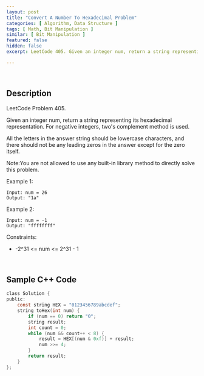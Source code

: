 ```yaml
---
layout: post
title: "Convert A Number To Hexadecimal Problem"
categories: [ Algorithm, Data Structure ]
tags: [ Math, Bit Manipulation ]
similar: [ Bit Manipulation ]
featured: false
hidden: false
excerpt: LeetCode 405. Given an integer num, return a string representing its hexadecimal representation. For negative integers, two's complement method is used.

---
```


<br />

## Description

LeetCode Problem 405.

Given an integer num, return a string representing its hexadecimal representation. For negative integers, two's complement method is used.

All the letters in the answer string should be lowercase characters, and there should not be any leading zeros in the answer except for the zero itself.

Note:You are not allowed to use any built-in library method to directly solve this problem.

Example 1:
```
Input: num = 26
Output: "1a"
```

Example 2:
```
Input: num = -1
Output: "ffffffff"
```

Constraints:
* -2^31 <= num <= 2^31 - 1

<br />

## Sample C++ Code


```c
class Solution {
public:
    const string HEX = "0123456789abcdef";
    string toHex(int num) {
        if (num == 0) return "0";
        string result;
        int count = 0;
        while (num && count++ < 8) {
            result = HEX[(num & 0xf)] + result;
            num >>= 4;
        }
        return result;
    }
};
```


